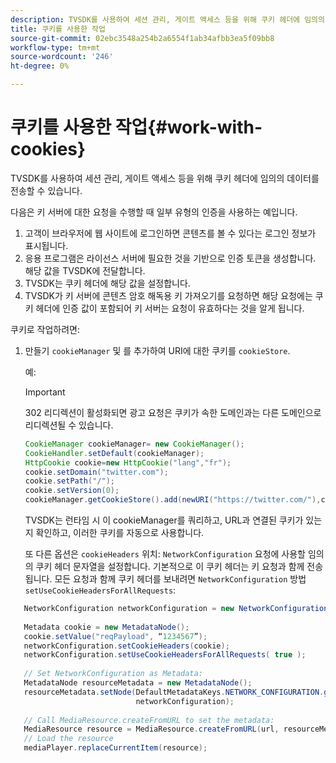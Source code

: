 ```yaml
---
description: TVSDK를 사용하여 세션 관리, 게이트 액세스 등을 위해 쿠키 헤더에 임의의 데이터를 전송할 수 있습니다.
title: 쿠키를 사용한 작업
source-git-commit: 02ebc3548a254b2a6554f1ab34afbb3ea5f09bb8
workflow-type: tm+mt
source-wordcount: '246'
ht-degree: 0%

---
```


# 쿠키를 사용한 작업{#work-with-cookies}

TVSDK를 사용하여 세션 관리, 게이트 액세스 등을 위해 쿠키 헤더에 임의의 데이터를 전송할 수 있습니다.

다음은 키 서버에 대한 요청을 수행할 때 일부 유형의 인증을 사용하는 예입니다.

1. 고객이 브라우저에 웹 사이트에 로그인하면 콘텐츠를 볼 수 있다는 로그인 정보가 표시됩니다.
1. 응용 프로그램은 라이선스 서버에 필요한 것을 기반으로 인증 토큰을 생성합니다. 해당 값을 TVSDK에 전달합니다.
1. TVSDK는 쿠키 헤더에 해당 값을 설정합니다.
1. TVSDK가 키 서버에 콘텐츠 암호 해독용 키 가져오기를 요청하면 해당 요청에는 쿠키 헤더에 인증 값이 포함되어 키 서버는 요청이 유효하다는 것을 알게 됩니다.

쿠키로 작업하려면:

1. 만들기 `cookieManager` 및 를 추가하여 URI에 대한 쿠키를 `cookieStore`.

   예:

   >[!IMPORTANT]
   >
   >302 리디렉션이 활성화되면 광고 요청은 쿠키가 속한 도메인과는 다른 도메인으로 리디렉션될 수 있습니다.

   ```java
   CookieManager cookieManager= new CookieManager(); 
   CookieHandler.setDefault(cookieManager);  
   HttpCookie cookie=new HttpCookie("lang","fr"); 
   cookie.setDomain("twitter.com");  
   cookie.setPath("/"); 
   cookie.setVersion(0); 
   cookieManager.getCookieStore().add(newURI("https://twitter.com/"),cookie);
   ```

   TVSDK는 런타임 시 이 cookieManager를 쿼리하고, URL과 연결된 쿠키가 있는지 확인하고, 이러한 쿠키를 자동으로 사용합니다.

   또 다른 옵션은 `cookieHeaders` 위치: `NetworkConfiguration` 요청에 사용할 임의의 쿠키 헤더 문자열을 설정합니다. 기본적으로 이 쿠키 헤더는 키 요청과 함께 전송됩니다. 모든 요청과 함께 쿠키 헤더를 보내려면 `NetworkConfiguration` 방법 `setUseCookieHeadersForAllRequests`:

```java
   NetworkConfiguration networkConfiguration = new NetworkConfiguration(); 
    
   Metadata cookie = new MetadataNode(); 
   cookie.setValue("reqPayload", “1234567”); 
   networkConfiguration.setCookieHeaders(cookie); 
   networkConfiguration.setUseCookieHeadersForAllRequests( true ); 
    
   // Set NetworkConfiguration as Metadata:                                                                   
   MetadataNode resourceMetadata = new MetadataNode(); 
   resourceMetadata.setNode(DefaultMetadataKeys.NETWORK_CONFIGURATION.getValue(),  
                            networkConfiguration); 
    
   // Call MediaResource.createFromURL to set the metadata: 
   MediaResource resource = MediaResource.createFromURL(url, resourceMetadata); 
   // Load the resource 
   mediaPlayer.replaceCurrentItem(resource);
```
